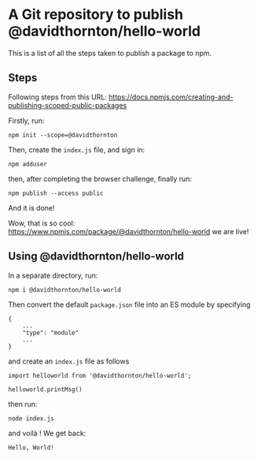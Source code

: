 # A Git repository to publish @davidthornton/hello-world

This is a list of all the steps taken to publish a package to npm.

## Steps

Following steps from this URL: https://docs.npmjs.com/creating-and-publishing-scoped-public-packages

Firstly, run:

    npm init --scope=@davidthornton

Then, create the `index.js` file, and sign in:

    npm adduser

then, after completing the browser challenge, finally run:

    npm publish --access public

And it is done!

Wow, that is so cool: https://www.npmjs.com/package/@davidthornton/hello-world we are live!


## Using @davidthornton/hello-world

In a separate directory, run:

    npm i @davidthornton/hello-world

Then convert the default `package.json` file into an ES module by specifying

    {
        ...
        "type": "module"
        ...
    }

and create an `index.js` file as follows

    import helloworld from '@davidthornton/hello-world';

    helloworld.printMsg()

then run:

    node index.js

and voilà ! We get back:

    Hello, World!
